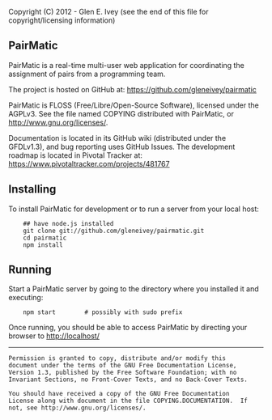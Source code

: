 Copyright (C) 2012 - Glen E. Ivey
  (see the end of this file for copyright/licensing information)


## PairMatic ##

PairMatic is a real-time multi-user web application for coordinating
the assignment of pairs from a programming team.

The project is hosted on GitHub at:  https://github.com/gleneivey/pairmatic

PairMatic is FLOSS (Free/Libre/Open-Source Software), licensed under
the AGPLv3.  See the file named COPYING distributed with PairMatic, or
http://www.gnu.org/licenses/.

Documentation is located in its GitHub wiki (distributed under the
GFDLv1.3), and bug reporting uses GitHub Issues.  The development
roadmap is located in Pivotal Tracker at:
https://www.pivotaltracker.com/projects/481767


## Installing ##

To install PairMatic for development or to run a server from your
local host:

        ## have node.js installed
        git clone git://github.com/gleneivey/pairmatic.git
        cd pairmatic
        npm install


## Running ##

Start a PairMatic server by going to the directory where you installed
it and executing:

        npm start        # possibly with sudo prefix

Once running, you should be able to access PairMatic by directing your
browser to [http://localhost/](http://localhost/)


----------------------------------------------------------------

    Permission is granted to copy, distribute and/or modify this
    document under the terms of the GNU Free Documentation License,
    Version 1.3, published by the Free Software Foundation; with no
    Invariant Sections, no Front-Cover Texts, and no Back-Cover Texts.

    You should have received a copy of the GNU Free Documentation
    License along with document in the file COPYING.DOCUMENTATION.  If
    not, see http://www.gnu.org/licenses/.


